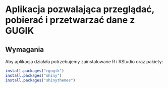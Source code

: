 Aplikacja pozwalająca przeglądać, pobierać i przetwarzać dane z GUGIK
========================

## Wymagania
Aby aplikacja działała potrzebujemy zainstalowane R i RStudio oraz pakiety:
```r
install.packages("rgugik")
install.packages("shiny")
install.packages("shinythemes")
```

